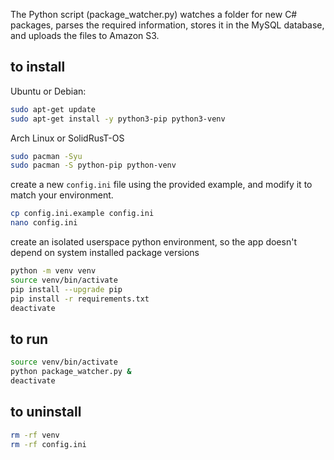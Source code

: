 The Python script (package_watcher.py) watches a folder for new C# packages, parses the required information, stores it in the MySQL database, and uploads the files to Amazon S3.

## to install
Ubuntu or Debian:
```bash
sudo apt-get update
sudo apt-get install -y python3-pip python3-venv
```
Arch Linux or SolidRusT-OS
```bash
sudo pacman -Syu
sudo pacman -S python-pip python-venv
```


create a new `config.ini` file using the provided example, and modify it to match your environment.
```bash
cp config.ini.example config.ini
nano config.ini
```
create an isolated userspace python environment, so the app doesn't depend on system installed package versions
```bash
python -m venv venv
source venv/bin/activate
pip install --upgrade pip
pip install -r requirements.txt
deactivate
```

## to run

```bash
source venv/bin/activate
python package_watcher.py &
deactivate
```

## to uninstall

```bash
rm -rf venv
rm -rf config.ini
```